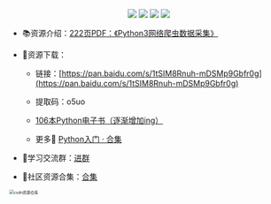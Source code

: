 <div align="center">
    <a href="https://github.com/zhaofeng092/python_auto_office"> <img src="https://badgen.net/badge/Github/%E7%A8%8B%E5%BA%8F%E5%91%98?icon=github&color=red"></a>
    <a href="http://t.cn/A6Gkrbzw"> <img src="https://badgen.net/badge/follow/%E5%85%AC%E4%BC%97%E5%8F%B7?icon=rss&color=green"></a>
    <a href="https://space.bilibili.com/259649365"> <img src="https://badgen.net/badge/pick/B%E7%AB%99?icon=dependabot&color=blue"></a>
    <a href="https://mp.weixin.qq.com/s/CadAaJUTUlXmTxJAjFUfPQ"> <img src="https://badgen.net/badge/join/%E4%BA%A4%E6%B5%81%E7%BE%A4?icon=atom&color=yellow"></a>
</div>






- 📚资源介绍：[222页PDF：《Python3网络爬虫数据采集》](https://mp.weixin.qq.com/s/MTtkH4sSRSpJV1JOr84P_Q)

- 🚀资源下载：

  - 链接：[https://pan.baidu.com/s/1tSIM8Rnuh-mDSMp9Gbfr0g](https://pan.baidu.com/s/1tSIM8Rnuh-mDSMp9Gbfr0g) 
  - 提取码：o5uo

  

  - [106本Python电子书（逐渐增加ing）](https://gitee.com/zhaofeng092/python_auto_office/blob/master/%E5%85%B3%E9%94%AE%E8%AF%8D/%E7%BE%A4%E8%81%8A/%E6%9C%80%E6%96%B0%E6%95%99%E7%A8%8B/%E7%94%B5%E5%AD%90%E4%B9%A6.md)

  - 更多🎯 [Python入门 · 合集](https://gitee.com/zhaofeng092/python_auto_office/blob/master/%E5%85%B3%E9%94%AE%E8%AF%8D/%E7%BE%A4%E8%81%8A/%E6%9C%80%E6%96%B0%E6%95%99%E7%A8%8B/%E5%85%A5%E9%97%A8.md)



- 🚸学习交流群：[进群](https://mp.weixin.qq.com/s/oLSUxE1RwTFK5iJFb-jFgQ) 
- 📱社区资源合集：[合集](https://blog.csdn.net/weixin_42321517/article/details/113122547)

<img src="https://img-blog.csdnimg.cn/20201231105911656.jpg?x-oss-process=image/watermark,type_ZmFuZ3poZW5naGVpdGk,shadow_10,text_aHR0cHM6Ly9ibG9nLmNzZG4ubmV0L3dlaXhpbl80MjMyMTUxNw==,size_16,color_FFFFFF,t_70#pic_center" alt="csdn资源仓库" style="zoom:50%;" />



